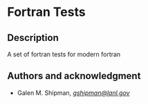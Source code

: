 # Fortran Tests 

## Description
A set of fortran tests for modern fortran 


## Authors and acknowledgment
- Galen M. Shipman, [_gshipman@lanl.gov_](mailto:gshipman@lanl.gov)

